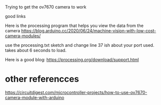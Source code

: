 Trying to get the ov7670 camera to work


good links





Here is the processing program that helps you view the data from the camera https://blog.arduino.cc/2020/06/24/machine-vision-with-low-cost-camera-modules/

use the processing.txt sketch and change line 37 ish about your port used. takes about 6 seconds to load.








Here is a good blog: https://processing.org/download/support.html








# other referencces

https://circuitdigest.com/microcontroller-projects/how-to-use-ov7670-camera-module-with-arduino


